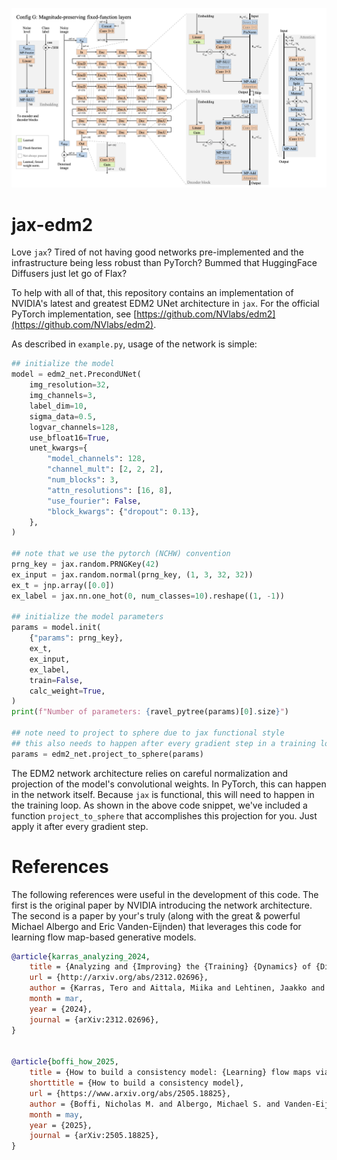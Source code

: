![Network diagram](imgs/net_diagram.png)

# jax-edm2

Love ``jax``? Tired of not having good networks pre-implemented and the infrastructure being less robust than PyTorch? Bummed that HuggingFace Diffusers just let go of Flax?

To help with all of that, this repository contains an implementation of NVIDIA's latest and greatest EDM2 UNet architecture in ``jax``. For the official PyTorch implementation, see [https://github.com/NVlabs/edm2](https://github.com/NVlabs/edm2).

As described in ``example.py``, usage of the network is simple:

```python
## initialize the model
model = edm2_net.PrecondUNet(
    img_resolution=32,
    img_channels=3,
    label_dim=10,
    sigma_data=0.5,
    logvar_channels=128,
    use_bfloat16=True,
    unet_kwargs={
        "model_channels": 128,
        "channel_mult": [2, 2, 2],
        "num_blocks": 3,
        "attn_resolutions": [16, 8],
        "use_fourier": False,
        "block_kwargs": {"dropout": 0.13},
    },
)

## note that we use the pytorch (NCHW) convention
prng_key = jax.random.PRNGKey(42)
ex_input = jax.random.normal(prng_key, (1, 3, 32, 32))
ex_t = jnp.array([0.0])
ex_label = jax.nn.one_hot(0, num_classes=10).reshape((1, -1))

## initialize the model parameters
params = model.init(
    {"params": prng_key},
    ex_t,
    ex_input,
    ex_label,
    train=False,
    calc_weight=True,
)
print(f"Number of parameters: {ravel_pytree(params)[0].size}")

## note need to project to sphere due to jax functional style
## this also needs to happen after every gradient step in a training loop!
params = edm2_net.project_to_sphere(params)
```

The EDM2 network architecture relies on careful normalization and projection of the model's convolutional weights. In PyTorch, this can happen in the network itself. Because ``jax`` is functional, this will need to happen in the training loop. As shown in the above code snippet, we've included a function ``project_to_sphere`` that accomplishes this projection for you. Just apply it after every gradient step.

# References
The following references were useful in the development of this code. The first is the original paper by NVIDIA introducing the network architecture. The second is a paper by your's truly (along with the great & powerful Michael Albergo and Eric Vanden-Eijnden) that leverages this code for learning flow map-based generative models.

```bibtex
@article{karras_analyzing_2024,
	title = {Analyzing and {Improving} the {Training} {Dynamics} of {Diffusion} {Models}},
	url = {http://arxiv.org/abs/2312.02696},
	author = {Karras, Tero and Aittala, Miika and Lehtinen, Jaakko and Hellsten, Janne and Aila, Timo and Laine, Samuli},
	month = mar,
	year = {2024},
	journal = {arXiv:2312.02696},
}


@article{boffi_how_2025,
	title = {How to build a consistency model: {Learning} flow maps via self-distillation},
	shorttitle = {How to build a consistency model},
	url = {https://www.arxiv.org/abs/2505.18825},
	author = {Boffi, Nicholas M. and Albergo, Michael S. and Vanden-Eijnden, Eric},
	month = may,
	year = {2025},
	journal = {arXiv:2505.18825},
}
```
